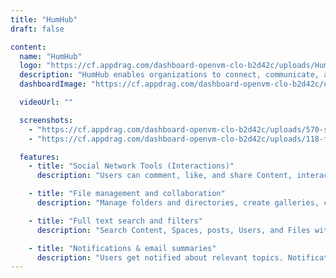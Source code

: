 ```yaml
---
title: "HumHub"
draft: false

content:
  name: "HumHub"
  logo: "https://cf.appdrag.com/dashboard-openvm-clo-b2d42c/uploads/HumHub-citG.png"
  description: "HumHub enables organizations to connect, communicate, and collaborate. it is intuitive to use, can be extended individually with numerous modules, and is an irreplaceable tool for many use cases. Users of it include companies and corporations, cities and municipalities, social and charitable institutions, foundations and clubs, associations, political parties, and educational institutions such as schools and universities."
  dashboardImage: "https://cf.appdrag.com/dashboard-openvm-clo-b2d42c/uploads/570-screenshot4-Nk1C.png"

  videoUrl: ""

  screenshots:
    - "https://cf.appdrag.com/dashboard-openvm-clo-b2d42c/uploads/570-screenshot4-Nk1C.png"
    - "https://cf.appdrag.com/dashboard-openvm-clo-b2d42c/uploads/118-full-uWYG.png"

  features:
    - title: "Social Network Tools (Interactions)"
      description: "Users can comment, like, and share Content, interact with each other, direct message each other as well as follow and network."

    - title: "File management and collaboration"
      description: "Manage folders and directories, create galleries, collaborate on documents, and share files with other users."

    - title: "Full text search and filters"
      description: "Search Content, Spaces, posts, Users, and Files with the integrated full-text search. customized filters also facilitate the search for specific Content."

    - title: "Notifications & email summaries"
      description: "Users get notified about relevant topics. Notifications as well as email summaries can be configured individually (e.g. frequency)."
---
```

